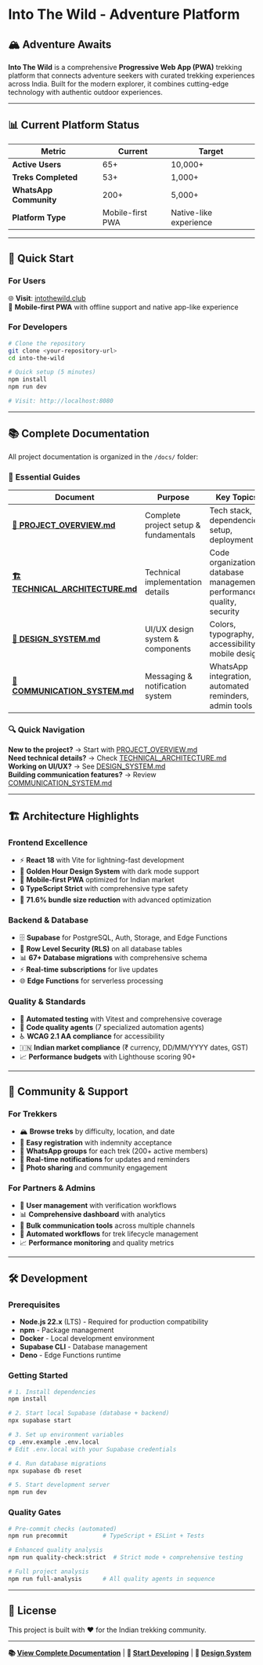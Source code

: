 ﻿# Into The Wild - Adventure Platform

## 🏔️ Adventure Awaits

**Into The Wild** is a comprehensive **Progressive Web App (PWA)** trekking platform that connects adventure seekers with curated trekking experiences across India. Built for the modern explorer, it combines cutting-edge technology with authentic outdoor experiences.

---

## 📊 Current Platform Status

| Metric | Current | Target |
|--------|---------|--------|
| **Active Users** | 65+ | 10,000+ |
| **Treks Completed** | 53+ | 1,000+ |
| **WhatsApp Community** | 200+ | 5,000+ |
| **Platform Type** | Mobile-first PWA | Native-like experience |

---

## 🚀 Quick Start

### For Users
🌐 **Visit**: [intothewild.club](https://intothewild.club)  
📱 **Mobile-first PWA** with offline support and native app-like experience

### For Developers
```bash
# Clone the repository
git clone <your-repository-url>
cd into-the-wild

# Quick setup (5 minutes)
npm install
npm run dev

# Visit: http://localhost:8080
```

---

## 📚 Complete Documentation

All project documentation is organized in the `/docs/` folder:

### 🎯 **Essential Guides**

| Document | Purpose | Key Topics |
|----------|---------|------------|
| **[📖 PROJECT_OVERVIEW.md](docs/PROJECT_OVERVIEW.md)** | Complete project setup & fundamentals | Tech stack, dependencies, setup, deployment |
| **[🏗️ TECHNICAL_ARCHITECTURE.md](docs/TECHNICAL_ARCHITECTURE.md)** | Technical implementation details | Code organization, database management, performance, quality, security |
| **[🎨 DESIGN_SYSTEM.md](docs/DESIGN_SYSTEM.md)** | UI/UX design system & components | Colors, typography, accessibility, mobile design |
| **[💬 COMMUNICATION_SYSTEM.md](docs/COMMUNICATION_SYSTEM.md)** | Messaging & notification system | WhatsApp integration, automated reminders, admin tools |

### 🔍 **Quick Navigation**

**New to the project?** → Start with [PROJECT_OVERVIEW.md](docs/PROJECT_OVERVIEW.md)  
**Need technical details?** → Check [TECHNICAL_ARCHITECTURE.md](docs/TECHNICAL_ARCHITECTURE.md#database-management-system)  
**Working on UI/UX?** → See [DESIGN_SYSTEM.md](docs/DESIGN_SYSTEM.md)  
**Building communication features?** → Review [COMMUNICATION_SYSTEM.md](docs/COMMUNICATION_SYSTEM.md)

---

## 🏗️ Architecture Highlights

### **Frontend Excellence**
- ⚡ **React 18** with Vite for lightning-fast development
- 🎨 **Golden Hour Design System** with dark mode support
- 📱 **Mobile-first PWA** optimized for Indian market
- 🔒 **TypeScript Strict** with comprehensive type safety
- 🚀 **71.6% bundle size reduction** with advanced optimization

### **Backend & Database**
- 🗄️ **Supabase** for PostgreSQL, Auth, Storage, and Edge Functions
- 🔐 **Row Level Security (RLS)** on all database tables
- 📊 **67+ Database migrations** with comprehensive schema
- ⚡ **Real-time subscriptions** for live updates
- 🌐 **Edge Functions** for serverless processing

### **Quality & Standards**
- 🧪 **Automated testing** with Vitest and comprehensive coverage
- 🎯 **Code quality agents** (7 specialized automation agents)
- ♿ **WCAG 2.1 AA compliance** for accessibility
- 🇮🇳 **Indian market compliance** (₹ currency, DD/MM/YYYY dates, GST)
- 📈 **Performance budgets** with Lighthouse scoring 90+

---

## 🤝 Community & Support

### **For Trekkers**
- 🏔️ **Browse treks** by difficulty, location, and date
- 📝 **Easy registration** with indemnity acceptance
- 💬 **WhatsApp groups** for each trek (200+ active members)
- 📱 **Real-time notifications** for updates and reminders
- 📸 **Photo sharing** and community engagement

### **For Partners & Admins**
- 👥 **User management** with verification workflows
- 📊 **Comprehensive dashboard** with analytics
- 🎯 **Bulk communication tools** across multiple channels
- 🔄 **Automated workflows** for trek lifecycle management
- 📈 **Performance monitoring** and quality metrics

---

## 🛠️ Development

### **Prerequisites**
- **Node.js 22.x** (LTS) - Required for production compatibility
- **npm** - Package management
- **Docker** - Local development environment
- **Supabase CLI** - Database management
- **Deno** - Edge Functions runtime

### **Getting Started**
```bash
# 1. Install dependencies
npm install

# 2. Start local Supabase (database + backend)
npx supabase start

# 3. Set up environment variables
cp .env.example .env.local
# Edit .env.local with your Supabase credentials

# 4. Run database migrations
npx supabase db reset

# 5. Start development server
npm run dev
```

### **Quality Gates**
```bash
# Pre-commit checks (automated)
npm run precommit          # TypeScript + ESLint + Tests

# Enhanced quality analysis
npm run quality-check:strict  # Strict mode + comprehensive testing

# Full project analysis
npm run full-analysis      # All quality agents in sequence
```

---

## 📄 License

This project is built with ❤️ for the Indian trekking community.

---

**📚 [View Complete Documentation](docs/PROJECT_OVERVIEW.md)** | **🚀 [Start Developing](docs/PROJECT_OVERVIEW.md)** | **🎨 [Design System](docs/DESIGN_SYSTEM.md)**